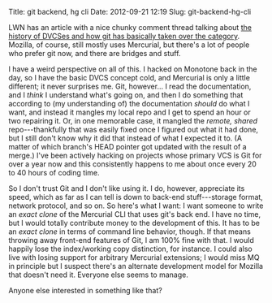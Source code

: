 Title: git backend, hg cli
Date: 2012-09-21 12:19
Slug: git-backend-hg-cli

LWN has an article with a nice chunky comment thread talking about
[the history of DVCSes and how git has basically taken over the category](http://lwn.net/Articles/515652/).
Mozilla, of course, still mostly uses Mercurial, but there's a lot of
people who prefer git now, and there are bridges and stuff.

I have a weird perspective on all of this. I hacked on Monotone back
in the day, so I have the basic DVCS concept cold, and Mercurial is
only a little different; it never surprises me. Git, however... I read
the documentation, and I *think* I understand what's going on, and
then I do something that according to (my understanding of) the
documentation *should* do what I want, and instead it mangles my local
repo and I get to spend an hour or two repairing it. Or, in one
memorable case, it mangled the *remote, shared* repo---thankfully that
was easily fixed once I figured out what it had done, but I still
don't know why it did that instead of what I expected it to. (A matter
of which branch's HEAD pointer got updated with the result of a
merge.) I've been actively hacking on projects whose primary VCS is
Git for over a year now and this consistently happens to me about once
every 20 to 40 hours of coding time.

So I don't trust Git and I don't like using it. I do, however,
appreciate its speed, which as far as I can tell is down to back-end
stuff---storage format, network protocol, and so on. So here's what I
want: I want someone to write an *exact clone* of the Mercurial CLI
that uses git's back end. I have no time, but I would totally
contribute money to the development of this. It has to be an *exact
clone* in terms of command line behavior, though. If that means
throwing away front-end features of Git, I am 100% fine with that. I
would happily lose the index/working copy distinction, for instance. I
could also live with losing support for arbitrary Mercurial
extensions; I would miss MQ in principle but I suspect there's an
alternate development model for Mozilla that doesn't need it. Everyone
else seems to manage.

Anyone else interested in something like that?
